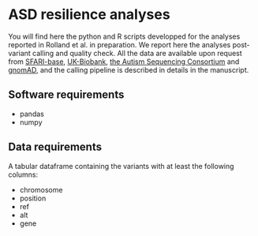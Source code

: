# ASD resilience analyses

You will find here the python and R scripts developped for the analyses reported in Rolland et al. in preparation.
We report here the analyses post-variant calling and quality check.
All the data are available upon request from [SFARI-base](https://sfari.org/sfari-base), [UK-Biobank](https://www.ukbiobank.ac.uk/), [the Autism Sequencing Consortium](https://genome.emory.edu/ASC/) and [gnomAD](https://gnomad.broadinstitute.org/downloads), and the calling pipeline is described in details in the manuscript.

## Software requirements
* pandas
* numpy


## Data requirements

A tabular dataframe containing the variants with at least the following columns:
- chromosome
- position
- ref
- alt
- gene
